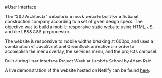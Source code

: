 #User Interface

The "S&J Architects" website is a mock website built for a fictional construction company according to a set of given design specs. The objective was to build a mobile-responsive static website using HTML, JS, and the LESS CSS preprocessor.

The website is responsive to mobile widths breaking at 600px, and uses a combination of JavaScript and GreenSock animations in order to accomplish the menu overlay, the services menu, and the projects carousel.

Built during User Interface Project Week at Lambda School by Adam Reid.

A live demonstration of the website hosted on Netlify can be found [here](https://adam-reid-ui.netlify.com/).